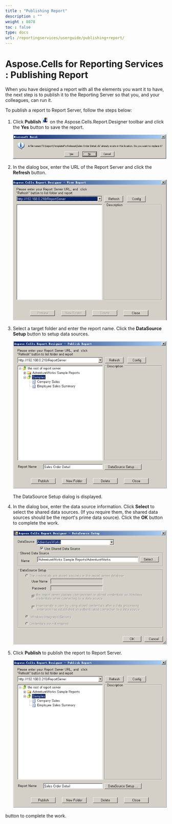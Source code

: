 ```yaml
---
title : "Publishing Report" 
description : "" 
weight : 8078 
toc : false
type: docs
url: /reportingservices/userguide/publishing+report/
---
```


# Aspose.Cells for Reporting Services : Publishing Report


When you have designed a report with all the elements you want it to have, the next step is to publish it to the Reporting Server so that you, and your colleagues, can run it.

To publish a report to Report Server, follow the steps below:

1.  Click **Publish** ![image](6193200.png) on the Aspose.Cells.Report.Designer toolbar and click the **Yes** button to save the report.  
      
    ![image](6193185.png)  
      
    
2.  In the dialog box, enter the URL of the Report Server and click the **Refresh** button.  
      
    ![image](6193186.png)
3.  Select a target folder and enter the report name. Click the **DataSource Setup** button to setup data sources.  
      
    ![image](6193187.png)  
      
    The DataSource Setup dialog is displayed.
4.  In the dialog box, enter the data source information. Click **Select** to select the shared data sources. (If you require them, the shared data sources should be the report's prime data source). Click the **OK** button to complete the work.  
      
    ![image](6193188.png)
5.  Click **Publish** to publish the report to Report Server.  
      
    ![image](6193189.png)

button to complete the work.

